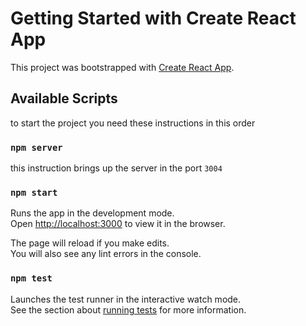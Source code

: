 # Getting Started with Create React App

This project was bootstrapped with [Create React App](https://github.com/facebook/create-react-app).

## Available Scripts

to start the project you need these instructions in this order

### `npm server`

this instruction brings up the server in the port `3004`

### `npm start`

Runs the app in the development mode.\
Open [http://localhost:3000](http://localhost:3000) to view it in the browser.

The page will reload if you make edits.\
You will also see any lint errors in the console.

### `npm test`

Launches the test runner in the interactive watch mode.\
See the section about [running tests](https://facebook.github.io/create-react-app/docs/running-tests) for more information.
